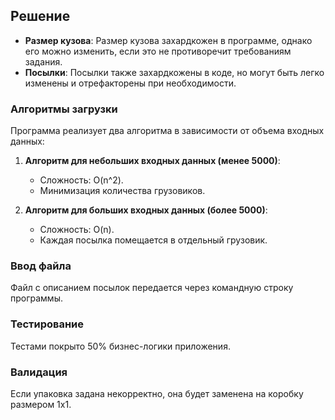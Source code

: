 ## Решение

- **Размер кузова**: Размер кузова захардкожен в программе, однако его можно изменить, если это не противоречит требованиям задания.
- **Посылки**: Посылки также захардкожены в коде, но могут быть легко изменены и отрефакторены при необходимости.

### Алгоритмы загрузки

Программа реализует два алгоритма в зависимости от объема входных данных:
1. **Алгоритм для небольших входных данных (менее 5000)**:
    - Сложность: O(n^2).
    - Минимизация количества грузовиков.

2. **Алгоритм для больших входных данных (более 5000)**:
    - Сложность: O(n).
    - Каждая посылка помещается в отдельный грузовик.

### Ввод файла

Файл с описанием посылок передается через командную строку программы.

### Тестирование

Тестами покрыто 50% бизнес-логики приложения.

### Валидация

Если упаковка задана некорректно, она будет заменена на коробку размером 1x1.
